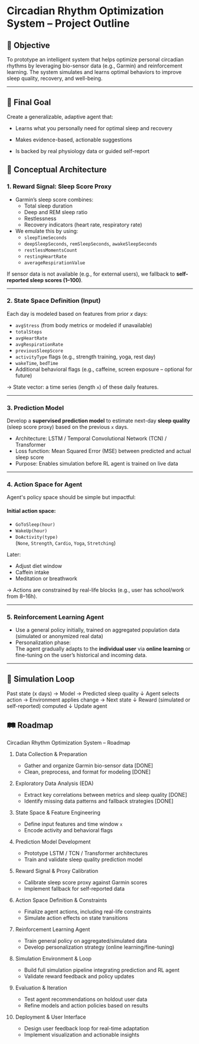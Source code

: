 # Circadian Rhythm Optimization System – Project Outline

## 🧠 Objective

To prototype an intelligent system that helps optimize personal circadian rhythms by leveraging bio-sensor data (e.g., Garmin) and reinforcement learning. The system simulates and learns optimal behaviors to improve sleep quality, recovery, and well-being.

---

## 🎯 Final Goal

Create a generalizable, adaptive agent that:

- Learns what you personally need for optimal sleep and recovery

- Makes evidence-based, actionable suggestions

- Is backed by real physiology data or guided self-report

## 🧩 Conceptual Architecture

### 1. **Reward Signal: Sleep Score Proxy**

- Garmin’s sleep score combines:
  - Total sleep duration
  - Deep and REM sleep ratio
  - Restlessness
  - Recovery indicators (heart rate, respiratory rate)
- We emulate this by using:
  - `sleepTimeSeconds`
  - `deepSleepSeconds`, `remSleepSeconds`, `awakeSleepSeconds`
  - `restlessMomentsCount`
  - `restingHeartRate`
  - `averageRespirationValue`

If sensor data is not available (e.g., for external users), we fallback to **self-reported sleep scores (1–100)**.

---

### 2. **State Space Definition (Input)**

Each day is modeled based on features from prior *x* days:

- `avgStress` (from body metrics or modeled if unavailable)
- `totalSteps`
- `avgHeartRate`
- `avgRespirationRate`
- `previousSleepScore`
- `activityType` flags (e.g., strength training, yoga, rest day)
- `wakeTime`, `bedTime`
- Additional behavioral flags (e.g., caffeine, screen exposure – optional for future)

→ State vector: a time series (length `x`) of these daily features.

---

### 3. **Prediction Model**

Develop a **supervised prediction model** to estimate next-day **sleep quality** (sleep score proxy) based on the previous `x` days.

- Architecture: LSTM / Temporal Convolutional Network (TCN) / Transformer
- Loss function: Mean Squared Error (MSE) between predicted and actual sleep score
- Purpose: Enables simulation before RL agent is trained on live data

---

### 4. **Action Space for Agent**

Agent's policy space should be simple but impactful:

#### Initial action space:
- `GoToSleep(hour)`
- `WakeUp(hour)`
- `DoActivity(type)`  
  (`None`, `Strength`, `Cardio`, `Yoga`, `Stretching`)


Later:
- Adjust diet window
- Caffein intake 
- Meditation or breathwork

→ Actions are constrained by real-life blocks (e.g., user has school/work from 8–16h).

---

### 5. **Reinforcement Learning Agent**

- Use a general policy initially, trained on aggregated population data (simulated or anonymized real data)
- Personalization phase:  
  The agent gradually adapts to the **individual user** via **online learning** or fine-tuning on the user’s historical and incoming data.

---

## 🧪 Simulation Loop

Past state (x days) → Model → Predicted sleep quality
     ↓
 Agent selects action → Environment applies change → Next state
     ↓
 Reward (simulated or self-reported) computed
     ↓
 Update agent


## 🛤️ Roadmap

Circadian Rhythm Optimization System – Roadmap

1. Data Collection & Preparation  
   - Gather and organize Garmin bio-sensor data  [DONE]  
   - Clean, preprocess, and format for modeling  [DONE]

2. Exploratory Data Analysis (EDA)  
   - Extract key correlations between metrics and sleep quality  [DONE]  
   - Identify missing data patterns and fallback strategies  [DONE]

3. State Space & Feature Engineering  
   - Define input features and time window `x`  
   - Encode activity and behavioral flags

4. Prediction Model Development  
   - Prototype LSTM / TCN / Transformer architectures  
   - Train and validate sleep quality prediction model

5. Reward Signal & Proxy Calibration  
   - Calibrate sleep score proxy against Garmin scores  
   - Implement fallback for self-reported data

6. Action Space Definition & Constraints  
   - Finalize agent actions, including real-life constraints  
   - Simulate action effects on state transitions

7. Reinforcement Learning Agent  
   - Train general policy on aggregated/simulated data  
   - Develop personalization strategy (online learning/fine-tuning)

8. Simulation Environment & Loop  
   - Build full simulation pipeline integrating prediction and RL agent  
   - Validate reward feedback and policy updates

9. Evaluation & Iteration  
   - Test agent recommendations on holdout user data  
   - Refine models and action policies based on results

10. Deployment & User Interface  
    - Design user feedback loop for real-time adaptation  
    - Implement visualization and actionable insights
